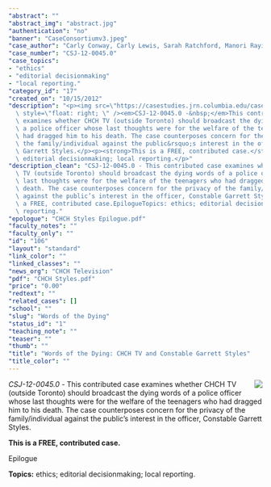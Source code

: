 ```yaml
---
"abstract": ""
"abstract_img": "abstract.jpg"
"authentication": "no"
"banner": "CaseConsortiumv3.jpeg"
"case_author": "Carly Conway, Carly Lewis, Sarah Ratchford, Manori Rayindran"
"case_number": "CSJ-12-0045.0"
"case_topics":
- "ethics"
- "editorial decisionmaking"
- "local reporting."
"category_id": "17"
"created_on": "10/15/2012"
"description": "<p><img src=\"https://casestudies.jrn.columbia.edu/casestudy/files/photos/685/abstract.jpg\"\
  \ style=\"float: right; \" /><em>CSJ-12-0045.0 -&nbsp;</em>This contributed case\
  \ examines whether CHCH TV (outside Toronto) should broadcast the dying words of\
  \ a police officer whose last thoughts were for the welfare of the teenagers who\
  \ had dragged him to his death. The case counterposes concern for the privacy of\
  \ the family/individual against the public&rsquo;s interest in the officer, Constable\
  \ Garrett Styles.</p><p><strong>This is a FREE, contributed case.</strong></p><p>Epilogue</p><p><strong>Topics:</strong>&nbsp;ethics;\
  \ editorial decisionmaking; local reporting.</p>"
"description_clean": "CSJ-12-0045.0 - This contributed case examines whether CHCH\
  \ TV (outside Toronto) should broadcast the dying words of a police officer whose\
  \ last thoughts were for the welfare of the teenagers who had dragged him to his\
  \ death. The case counterposes concern for the privacy of the family/individual\
  \ against the public’s interest in the officer, Constable Garrett Styles.This is\
  \ a FREE, contributed case.EpilogueTopics: ethics; editorial decisionmaking; local\
  \ reporting."
"epologue": "CHCH Styles Epilogue.pdf"
"faculty_notes": ""
"faculty_only": ""
"id": "106"
"layout": "standard"
"link_color": ""
"linked_classes": ""
"news_org": "CHCH Television"
"pdf": "CHCH Styles.pdf"
"price": "0.00"
"redtext": ""
"related_cases": []
"school": ""
"slug": "Words of the Dying"
"status_id": "1"
"teaching_note": ""
"teaser": ""
"thumb": ""
"title": "Words of the Dying: CHCH TV and Constable Garrett Styles"
"title_color": ""
---
```

<p><img src="https://casestudies.jrn.columbia.edu/casestudy/files/photos/685/abstract.jpg" style="float: right; " /><em>CSJ-12-0045.0 -&nbsp;</em>This contributed case examines whether CHCH TV (outside Toronto) should broadcast the dying words of a police officer whose last thoughts were for the welfare of the teenagers who had dragged him to his death. The case counterposes concern for the privacy of the family/individual against the public&rsquo;s interest in the officer, Constable Garrett Styles.</p><p><strong>This is a FREE, contributed case.</strong></p><p>Epilogue</p><p><strong>Topics:</strong>&nbsp;ethics; editorial decisionmaking; local reporting.</p>
